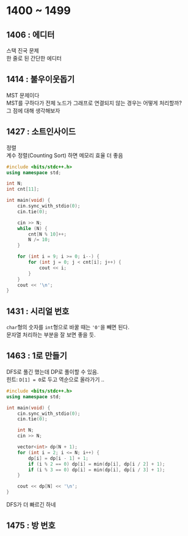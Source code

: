 # 1400 ~ 1499


## 1406 : 에디터
스택 진국 문제  
한 줄로 된 간단한 에디터

## 1414 : 불우이웃돕기
MST 문제이다  
MST를 구하다가 전체 노드가 그래프로 연결되지 않는 경우는 어떻게 처리할까?  
그 점에 대해 생각해보자

## 1427 : 소트인사이드
정렬  
계수 정렬(Counting Sort) 하면 메모리 효율 더 좋음
```cpp
#include <bits/stdc++.h>
using namespace std;

int N;
int cnt[11];

int main(void) {
	cin.sync_with_stdio(0);
	cin.tie(0);

	cin >> N;
	while (N) {
		cnt[N % 10]++;
		N /= 10;
	}

	for (int i = 9; i >= 0; i--) {
		for (int j = 0; j < cnt[i]; j++) {
			cout << i;
		}
	}
	cout << '\n';
}
```

## 1431 : 시리얼 번호
`char`형의 숫자를 `int`형으로 바꿀 때는 `'0'`을 빼면 된다.  
문자열 처리하는 부분을 잘 보면 좋을 듯.

## 1463 : 1로 만들기
DFS로 풀긴 했는데 DP로 풀이할 수 있음.  
힌트: `D[1] = 0`로 두고 역순으로 올라가기 ..
```cpp
#include <bits/stdc++.h>
using namespace std;

int main(void) {
	cin.sync_with_stdio(0);
	cin.tie(0);

	int N;
	cin >> N;

	vector<int> dp(N + 1);
	for (int i = 2; i <= N; i++) {
		dp[i] = dp[i - 1] + 1;
		if (i % 2 == 0)	dp[i] = min(dp[i], dp[i / 2] + 1);
		if (i % 3 == 0)	dp[i] = min(dp[i], dp[i / 3] + 1);
	}

	cout << dp[N] << '\n';
}
```
DFS가 더 빠르긴 하네

## 1475 : 방 번호

